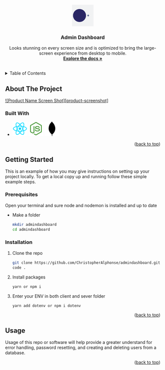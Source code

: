 <a name="readme-top"></a>

<br />
<div align="center">
  <a href="#">
    <img src="./Client/src/assets/loader.gif" alt="Logo" width="70" height="70">
  </a>

<h3 align="center">Admin Dashboard</h3>

  <p align="center">
    Looks stunning on every screen size and is optimized to bring the large-screen experience from desktop to mobile.
    <br />
    <a href="https://github.com/ChristopherAlphonse/admindashboard"><strong>Explore the docs »</strong></a>
    <br />
    <br />
  
  </p>
</div>

<!-- TABLE OF CONTENTS -->
<details>
  <summary>Table of Contents</summary>
  <ol>
    <li>
      <a href="#about-the-project">About This Project</a>
      <ul>
        <li><a href="#built-with">Built With</a></li>
      </ul>
    </li>
    <li>
      <a href="#getting-started">Getting Started</a>
      <ul>
        <li><a href="#prerequisites">Prerequisites</a></li>
        <li><a href="#installation">Installation</a></li>
      </ul>
    </li>
    <li><a href="#usage">Usage</a></li>

  </ol>
</details>

<!-- ABOUT THE PROJECT -->

## About The Project

[![Product Name Screen Shot][product-screenshot]]()

### Built With

- ![React][react] ![Node][node] ![Mongo][mongo]

<p align="right">(<a href="#readme-top">back to top</a>)</p>

<!-- GETTING STARTED -->

## Getting Started

This is an example of how you may give instructions on setting up your project locally.
To get a local copy up and running follow these simple example steps.

### Prerequisites

Open your terminal and sure node and nodemon is installed and up to date

- Make a folder
  ```sh
  mkdir admindashboard
  cd admindashboard
  ```

### Installation

1. Clone the repo
   ```sh
   git clone https://github.com/ChristopherAlphonse/admindashboard.git
   code .
   ```
2. Install packages
   ```sh
   yarn or npm i
   ```
3. Enter your ENV in both client and sever folder
   ```
   yarn add dotenv or npm i dotenv
   ```

<p align="right">(<a href="#readme-top">back to top</a>)</p>

<!-- USAGE EXAMPLES -->

## Usage

Usage of this repo or software will help provide a greater understand for error handling, password resetting, and creating and deleting users from a database.

<!-- _For more examples, please refer to the [Documentation](https://example.com)_ -->

<p align="right">(<a href="#readme-top">back to top</a>)</p>

[react]: ./example/icons/react_icon.png
[node]: ./example/icons/node_icon.png
[mongo]: ./example/icons/mongo_icon.png
[redux]: ./example/icons/redux.png
[sass]: ./example/icons/sass.png
